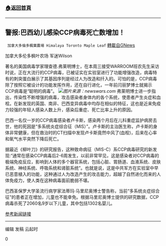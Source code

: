 ###  [:house:返回首頁](https://github.com/ourhimalayas/txt)
---

## 警报:巴西幼儿感染CCP病毒死亡数增加！
` 加拿大多倫多楓葉農場 Himalaya Toronto Maple Leaf` [轉載自GNews](https://gnews.org/zh-hans/1098819/)

加拿大多伦多枫叶农场 军迷Wilson

著名的美国病毒学家理查德.弗莱明博士，在本周三接受WARROOM班农先生采访时说，正在大流行的CCP病毒，已被证实在实验室进行了功能增强改造，病毒特有的刺突蛋白展示了其基因序列是经过人为改造和扦入的。可怕的是，CCP病毒除了按照它被设计的功能发挥作用，还在自行进化，一年前闫丽梦博士就揭示CCP病毒是“聪明的病毒”。
![]()![](https://gnews.org/wp-content/uploads/2021/04/newswars.com_.jpg)*图片来源：newswars.com*
弗莱明博士进一步指出，传染性不断增强的病毒，攻击感染者身体内的各个系统，使患者产生炎症和血栓。在新发现的英国、南非、巴西变异病毒中均存在相似的特征，这也是近来免疫力较强的年轻人感染人数上升，感染后重症、死亡比率上升的原因。

巴西一名仅一岁的CCP病毒感染者卢卡斯，感染两个月后在儿科重症监护病房去世，他的死因是“多系统炎症综合征（MIS）”。卢卡斯的主治医生称，卢卡斯的身体非常健康，但在救治时的CT扫描中发现卢卡斯竟然中风了(血栓)，后来在心率和氧气水平突然下降后死亡。

据最近《柳叶刀》的研究报告，这种致命病征（MIS-C）系CCP病毒研究的新发现:“通常在感染CCP病毒后2-6周发生，以前非常罕见，这是感染者对CCP病毒的极端免疫反应，影响到人体的多个器官系统，包括心脏、胃肠道、血液系统、皮肤系统、神经系统、呼吸系统和肾脏系统”。也就是说，这是中共军方在实验室中早已恶意植入的功能，这种通过人为改造产生的攻击能力，超越了自然进化而来的人体免疫力，使人类在这种病毒面前脆弱不堪。

巴西圣保罗大学圣流行病学家法蒂玛·马里尼奥博士警告称，当前“多系统炎症综合征”的患者正在增加，儿童也不能幸免。根据马里尼奥博士提供的研究数据，CCP病毒杀死了2060名9岁以下儿童，其中包括1302名婴儿。

[参考新闻链接](https://www.hindustantimes.com/world-news/unusually-high-covid-deaths-among-babies-young-children-in-brazil-here-s-why-101618484497625.html?utm_source=ht_site_copyURL&amp;utm_medium=social&amp;utm_campaign=ht_site)

* * *

编辑 发稿 云起时

0
